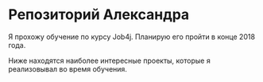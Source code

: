 # Репозиторий Александра 

Я прохожу обучение по курсу Job4j. Планирую его пройти в конце 2018 года.

Ниже находятся наиболее интересные проекты, которые я реализовывал во время обучения.

